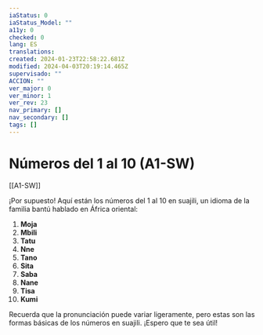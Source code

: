 ```yaml
---
iaStatus: 0
iaStatus_Model: ""
a11y: 0
checked: 0
lang: ES
translations: 
created: 2024-01-23T22:58:22.681Z
modified: 2024-04-03T20:19:14.465Z
supervisado: ""
ACCION: ""
ver_major: 0
ver_minor: 1
ver_rev: 23
nav_primary: []
nav_secondary: []
tags: []
---
```

# Números del 1 al 10 (A1-SW)

[[A1-SW]]

¡Por supuesto! Aquí están los números del 1 al 10 en suajili, un idioma de la familia bantú hablado en África oriental:

1. **Moja**
2. **Mbili**
3. **Tatu**
4. **Nne**
5. **Tano**
6. **Sita**
7. **Saba**
8. **Nane**
9. **Tisa**
10. **Kumi**

Recuerda que la pronunciación puede variar ligeramente, pero estas son las formas básicas de los números en suajili. ¡Espero que te sea útil!